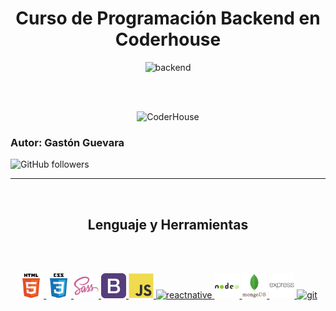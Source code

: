 <h1 align="center">Curso de Programación Backend en Coderhouse</h1>

<p align="center"> 
    <img src="https://encrypted-tbn0.gstatic.com/images?q=tbn:ANd9GcTY0JeyLTcn-kwLcHWl0gf3XzfFnot6eshV2ms8RVkEmzZst74I4X24PO8KCT7inFz46W0&usqp=CAU" alt="backend" />
</p>

<br><br>

<p align="center"> 
    <img src="https://jobs.coderhouse.com/assets/logos_coderhouse.png" alt="CoderHouse"  height="100"/>
</p>

### Autor: Gastón Guevara

![GitHub followers](https://img.shields.io/github/followers/gastigk?label=Follow%20me%20on%20GitHub&style=for-the-badge)

---

<br>

<h2 align="center">Lenguaje y Herramientas</h2>

<br>
<br>

<p align="center"> 
    <a href="https://www.w3.org/html/" target="_blank"> 
        <img src="https://raw.githubusercontent.com/devicons/devicon/master/icons/html5/html5-original-wordmark.svg" alt="html5" width="40" height="40"/>
    </a> 
    <a href="https://www.w3schools.com/css/" target="_blank"> 
        <img src="https://raw.githubusercontent.com/devicons/devicon/master/icons/css3/css3-original-wordmark.svg" alt="css3" width="40" height="40"/>
    </a> 
    <a href="https://www.w3.org/sass/" target="_blank">
        <img src="https://raw.githubusercontent.com/devicons/devicon/master/icons/sass/sass-original.svg" alt="sass" style="max-width:100%;" width="40" height="40">
    </a> 
    <a target="_blank" rel="" href="https://raw.githubusercontent.com/github/explore/80688e429a7d4ef2fca1e82350fe8e3517d3494d/topics/bootstrap/bootstrap.png"> 
        <img src="https://raw.githubusercontent.com/github/explore/80688e429a7d4ef2fca1e82350fe8e3517d3494d/topics/bootstrap/bootstrap.png" style="max-width: 100%;" height="40">
    </a> 
    <a href="https://developer.mozilla.org/en-US/docs/Web/JavaScript" target="_blank"> 
        <img src="https://raw.githubusercontent.com/devicons/devicon/master/icons/javascript/javascript-original.svg" alt="Javascript" width="40" height="40"/>
    </a> 
    <a href="https://reactnative.dev/" target="_blank" rel="noreferrer"> 
        <img src="https://reactnative.dev/img/header_logo.svg" alt="reactnative" width="40" height="40"/> 
    </a> 
    <a href="https://nodejs.org/" target="_blank" rel="gastigk"> 
        <img src="https://raw.githubusercontent.com/devicons/devicon/master/icons/nodejs/nodejs-original-wordmark.svg" alt="nodejs"  height="40"/> 
    </a>  
    <a href="https://www.mongodb.com/" target="_blank" rel="gastigk"> 
        <img src="https://raw.githubusercontent.com/devicons/devicon/master/icons/mongodb/mongodb-original-wordmark.svg" alt="mongodb.com"  height="40"/> 
    </a>
    <a href="https://www.express.com/" target="_blank" rel="gastigk"> 
        <img src="https://raw.githubusercontent.com/devicons/devicon/master/icons/express/express-original-wordmark.svg" alt="express.com"  height="40"/> 
    </a>
    <a href="https://git-scm.com/" target="_blank" rel="noreferrer"> 
        <img src="https://www.vectorlogo.zone/logos/git-scm/git-scm-icon.svg" alt="git" width="40" height="40"/> 
    </a> 
</p>

